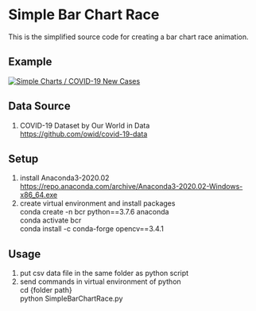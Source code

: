 # Simple Bar Chart Race  
  This is the simplified source code for creating a bar chart race animation.  

## Example  
  [![Simple Charts / COVID-19 New Cases](http://img.youtube.com/vi/QRcETyiTz3o/0.jpg)](https://www.youtube.com/watch?v=QRcETyiTz3o)

## Data Source
  1. COVID-19 Dataset by Our World in Data  
     https://github.com/owid/covid-19-data

## Setup  
  1. install Anaconda3-2020.02  
      https://repo.anaconda.com/archive/Anaconda3-2020.02-Windows-x86_64.exe
  2. create virtual environment and install packages  
      conda create -n bcr python==3.7.6 anaconda  
      conda activate bcr  
      conda install -c conda-forge opencv==3.4.1  

## Usage  
  1. put csv data file in the same folder as python script  
  2. send commands in virtual environment of python  
     cd {folder path}  
     python SimpleBarChartRace.py  
